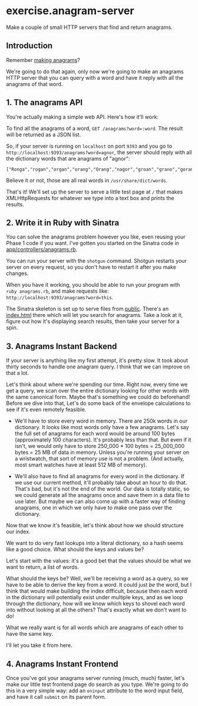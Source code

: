 # exercise.anagram-server
Make a couple of small HTTP servers that find and return anagrams.

## Introduction ##

Remember [making anagrams](https://github.com/nyc-squirrels-2015/anagrams-2-generating-anagrams-challenge)?

We're going to do that again, only now we're going to make an anagrams HTTP
server that you can query with a word and have it reply with all the anagrams
of that word.

## 1. The anagrams API ##

You're actually making a simple web API. Here's how it'll work:

To find all the anagrams of a word, `GET /anagrams?word=:word`. The result will be returned
as a JSON list.

So, if your server is running on `localhost` on port `9393` and you go to
`http://localhost:9393/anagrams?word=agnor`, the server should reply with all
the dictionary words that are anagrams of "agnor":

    ["Ronga","rogan","organ","orang","Orang","nagor","groan","grano","goran","argon","angor"]

Believe it or not, those are all real words in `/usr/share/dict/words`.

That's it! We'll set up the server to serve a little test page at `/` that
makes XMLHttpRequests for whatever we type into a text box and prints the
results.

## 2. Write it in Ruby with Sinatra ##

You can solve the anagrams problem however you like, even reusing your Phase 1
code if you want. I've gotten you started on the Sinatra code in
[app/controllers/anagrams.rb](app/controllers/anagrams.rb).

You can run your server with the `shotgun` command. Shotgun restarts your
server on every request, so you don't have to restart it after you make
changes.

When you have it working, you should be able to run your program with `ruby anagrams.rb`,
and make requests like: `http://localhost:9393/anagrams?word=this`.

The Sinatra skeleton is set up to serve files from [public](public). There's
an [index.html](public/index.html) there which will let you search for
anagrams.  Take a look at it, figure out how it's displaying search results,
then take your server for a spin.

## 3. Anagrams Instant Backend ##

If your server is anything like my first attempt, it's pretty slow. It took
about thirty seconds to handle one anagram query. I think that we can improve
on that a lot.

Let's think about where we're spending our time. Right now, every time we get
a query, we scan over the entire dictionary looking for other words with the
same canonical form. Maybe that's something we could do beforehand! Before we
dive into that, Let's do some back of the envelope calculations to see if it's
even remotely feasible.

  * We'll have to store every word in memory. There are 250k words in our
    dictionary. It looks like most words only have a few anagrams. Let's say the
    full set of anagrams for each word would be around 100 bytes (approximately 100
    characters). It's probably less than that. But even if it isn't, we would only
    have to store 250_000 * 100 bytes = 25_000_000 bytes = 25 MB
    of data in memory. Unless you're running your server on a wristwatch, that sort
    of memory use is not a problem. (And actually, most smart watches have at least
    512 MB of memory).

  * We'll also have to find all anagrams for every word in the dictionary. If we use
    our current method, it'll probably take about an hour to do that. That's bad, but
    it's not the end of the world. Our data is totally static, so we could generate
    all the anagrams once and save them in a data file to use later. But maybe we can also
    come up with a faster way of finding anagrams, one in which we only have to make
    one pass over the dictionary.

Now that we know it's feasible, let's think about how we should structure our index.

We want to do very fast lookups into a literal dictionary, so a hash seems
like a good choice. What should the keys and values be?

Let's start with the values: it's a good bet that the values should be what we
want to return, a list of words.

What should the keys be? Well, we'll be receiving a word as a query, so we
have to be able to derive the key from a word. It could just *be* the word,
but I think that would make building the index difficult, because then each
word in the dictionary will potentially exist under multiple keys, and as
we loop through the dictionary, how will we know which keys to shovel each
word into without looking at all the others? That's exactly what we don't
want to do!

What we really want is for all words which are anagrams of each other to
have the same key. 

I'll let you take it from here.

## 4. Anagrams Instant Frontend ##

Once you've got your anagrams server running (much, much) faster, let's make
our little test frontend page do search as you type. We're going to do this in
a very simple way: add an `oninput` attribute to the word input field, and
have it call `submit` on its parent form.